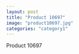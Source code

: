 ```yaml
---
layout: post
title: "Product 10697"
image: "product10697.jpg"
categories: "category1"
---
```

Product 10697
